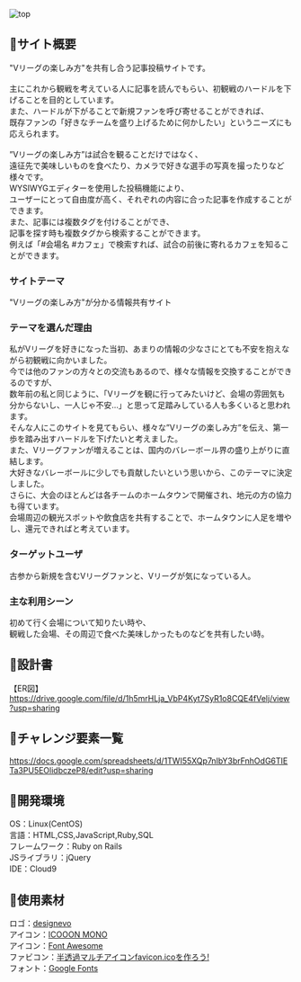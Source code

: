 ![top](https://user-images.githubusercontent.com/96675513/156724992-0e48ee36-9839-409c-a20d-4b0ba48c2481.png)
## 🏐サイト概要
 "Vリーグの楽しみ方"を共有し合う記事投稿サイトです。<br>
 <br>
 主にこれから観戦を考えている人に記事を読んでもらい、初観戦のハードルを下げることを目的としています。<br>
 また、ハードルが下がることで新規ファンを呼び寄せることができれば、<br>
 既存ファンの「好きなチームを盛り上げるために何かしたい」というニーズにも応えられます。<br>
<br>
 ”Vリーグの楽しみ方”は試合を観ることだけではなく、<br>
 遠征先で美味しいものを食べたり、カメラで好きな選手の写真を撮ったりなど様々です。<br>
 WYSIWYGエディターを使用した投稿機能により、<br>
 ユーザーにとって自由度が高く、それぞれの内容に合った記事を作成することができます。<br>
 また、記事には複数タグを付けることができ、<br>
 記事を探す時も複数タグから検索することができます。<br>
 例えば「#会場名 #カフェ」で検索すれば、試合の前後に寄れるカフェを知ることができます。<br>

### サイトテーマ
 "Vリーグの楽しみ方"が分かる情報共有サイト

### テーマを選んだ理由
 私がVリーグを好きになった当初、あまりの情報の少なさにとても不安を抱えながら初観戦に向かいました。<br>
 今では他のファンの方々との交流もあるので、様々な情報を交換することができるのですが、<br>
 数年前の私と同じように、「Vリーグを観に行ってみたいけど、会場の雰囲気も分からないし、一人じゃ不安…」と思って足踏みしている人も多くいると思われます。<br>
 そんな人にこのサイトを見てもらい、様々な”Vリーグの楽しみ方”を伝え、第一歩を踏み出すハードルを下げたいと考えました。<br>
 また、Vリーグファンが増えることは、国内のバレーボール界の盛り上がりに直結します。<br>
 大好きなバレーボールに少しでも貢献したいという思いから、このテーマに決定しました。<br>
 さらに、大会のほとんどは各チームのホームタウンで開催され、地元の方の協力も得ています。<br>
 会場周辺の観光スポットや飲食店を共有することで、ホームタウンに人足を増やし、還元できればと考えています。<br>

### ターゲットユーザ
 古参から新規を含むVリーグファンと、Vリーグが気になっている人。<br>

### 主な利用シーン
 初めて行く会場について知りたい時や、<br>
 観戦した会場、その周辺で食べた美味しかったものなどを共有したい時。 <br>

## 🏐設計書
【ER図】<br>
 https://drive.google.com/file/d/1h5mrHLja_VbP4Kyt7SyR1o8CQE4fVelj/view?usp=sharing

## 🏐チャレンジ要素一覧
 https://docs.google.com/spreadsheets/d/1TWI55XQp7nIbY3brFnhOdG6TIETa3PU5EOlidbczeP8/edit?usp=sharing

## 🏐開発環境
 OS：Linux(CentOS)<br>
 言語：HTML,CSS,JavaScript,Ruby,SQL<br>
 フレームワーク：Ruby on Rails<br>
 JSライブラリ：jQuery<br>
 IDE：Cloud9<br>

## 🏐使用素材
 ロゴ：<a href=https://www.designevo.com/>designevo</a><br>
 アイコン：<a href=https://icooon-mono.com/>ICOOON MONO</a><br>
 アイコン：<a href=https://fontawesome.com/>Font Awesome</a><br>
 ファビコン：<a href=https://ao-system.net/alphaicon/>半透過マルチアイコンfavicon.icoを作ろう!</a><br>
 フォント：<a href=https://fonts.google.com/>Google Fonts</a><br>
